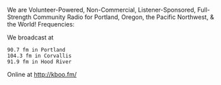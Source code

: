 We are Volunteer-Powered, Non-Commercial, Listener-Sponsored, Full-Strength Community Radio for Portland, Oregon, the Pacific Northwest, & the World!
Frequencies:

We broadcast at

    90.7 fm in Portland
    104.3 fm in Corvallis
    91.9 fm in Hood River

Online at http://kboo.fm/
